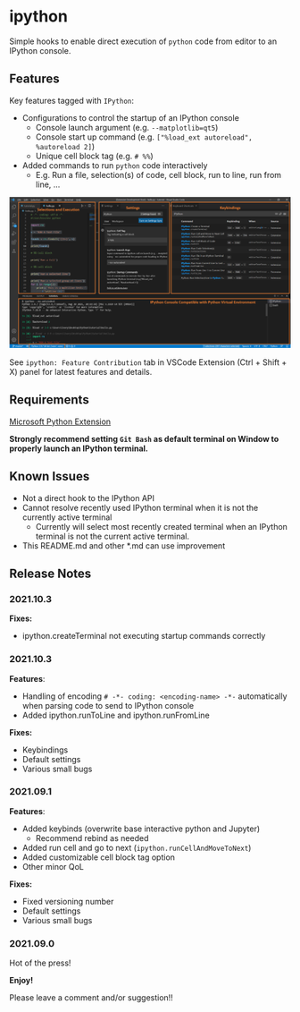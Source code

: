 # ipython

Simple hooks to enable direct execution of `python` code from editor to an IPython console.


## Features

Key features tagged with `IPython`:
- Configurations to control the startup of an IPython console
  - Console launch argument (e.g. `--matplotlib=qt5`)
  - Console start up command (e.g. `["%load_ext autoreload", %autoreload 2]`)
  - Unique cell block tag (e.g. `# %%`)
- Added commands to run `python` code interactively
  - E.g. Run a file, selection(s) of code, cell block, run to line, run from line, ...

![feature X](md_img/vscode-ipython.png)

See `ipython: Feature Contribution` tab in VSCode Extension (Ctrl + Shift + X) panel for latest features and details.

## Requirements

[Microsoft Python Extension](https://marketplace.visualstudio.com/items?itemName=ms-python.python)

**Strongly recommend setting `Git Bash` as default terminal on Window to properly launch an IPython terminal.**

## Known Issues

- Not a direct hook to the IPython API
- Cannot resolve recently used IPython terminal when it is not the currently active terminal
    - Currently will select most recently created terminal when an IPython terminal is not the current active terminal.
- This README.md and other *.md can use improvement

## Release Notes

### 2021.10.3

**Fixes:**
- ipython.createTerminal not executing startup commands correctly

### 2021.10.3

**Features**:
- Handling of encoding `# -*- coding: <encoding-name> -*-` automatically when parsing code to send to IPython console
- Added ipython.runToLine and ipython.runFromLine

**Fixes:**
- Keybindings
- Default settings
- Various small bugs

### 2021.09.1

**Features**:
- Added keybinds (overwrite base interactive python and Jupyter)
  - Recommend rebind as needed
- Added run cell and go to next (`ipython.runCellAndMoveToNext`)
- Added customizable cell block tag option
- Other minor QoL

**Fixes:**
- Fixed versioning number
- Default settings
- Various small bugs

### 2021.09.0

Hot of the press!

**Enjoy!**

Please leave a comment and/or suggestion!!
